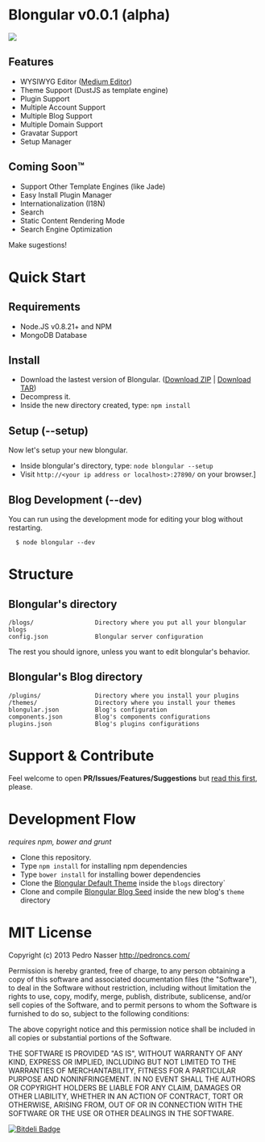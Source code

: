 Blongular v0.0.1 (alpha)
==========================

![](https://dl.dropboxusercontent.com/u/21773527/blongular.png)

## Features
- WYSIWYG Editor ([Medium Editor](https://github.com/daviferreira/medium-editor))
- Theme Support (DustJS as template engine)
- Plugin Support
- Multiple Account Support
- Multiple Blog Support
- Multiple Domain Support
- Gravatar Support
- Setup Manager

## Coming Soon™

- Support Other Template Engines (like Jade)
- Easy Install Plugin Manager
- Internationalization (I18N)
- Search
- Static Content Rendering Mode
- Search Engine Optimization

Make sugestions!

# Quick Start

## Requirements

- Node.JS v0.8.21+ and NPM
- MongoDB Database

## Install

- Download the lastest version of Blongular. ([Download ZIP](https://github.com/blongular/blongular-release/archive/master.zip) | [Download TAR](https://github.com/blongular/blongular-release/archive/master.tar.gz))
- Decompress it.
- Inside the new directory created, type: `npm install`

## Setup (--setup)

Now let's setup your new blongular.

- Inside blongular's directory, type: `node blongular --setup`
- Visit `http://<your ip address or localhost>:27890/` on your browser.]

## Blog Development (--dev) 

You can run using the development mode for editing your blog without restarting.

      $ node blongular --dev

# Structure

## Blongular's directory

```
/blogs/                 Directory where you put all your blongular blogs
config.json             Blongular server configuration
```

The rest you should ignore, unless you want to edit blongular's behavior.

## Blongular's Blog directory
```
/plugins/               Directory where you install your plugins
/themes/                Directory where you install your themes
blongular.json          Blog's configuration
components.json         Blog's components configurations
plugins.json            Blog's plugins configurations
```

# Support & Contribute

Feel welcome to open **PR/Issues/Features/Suggestions** but [read this first](https://github.com/blongular/blongular/blob/master/CONTRIBUTING.md), please.

# Development Flow

*requires npm, bower and grunt*

- Clone this repository.
- Type `npm install` for installing npm dependencies
- Type `bower install` for installing bower dependencies
- Clone the [Blongular Default Theme](http://github.com/blongular/blongular-theme-default) inside the `blogs` directory`
- Clone and compile [Blongular Blog Seed](http://github.com/blongular/blongular-seed) inside the new blog's `theme` directory

# MIT License

Copyright (c) 2013 Pedro Nasser <http://pedroncs.com/>

Permission is hereby granted, free of charge, to any person obtaining a copy
of this software and associated documentation files (the "Software"), to deal
in the Software without restriction, including without limitation the rights
to use, copy, modify, merge, publish, distribute, sublicense, and/or sell
copies of the Software, and to permit persons to whom the Software is
furnished to do so, subject to the following conditions:

The above copyright notice and this permission notice shall be included in
all copies or substantial portions of the Software.

THE SOFTWARE IS PROVIDED "AS IS", WITHOUT WARRANTY OF ANY KIND, EXPRESS OR
IMPLIED, INCLUDING BUT NOT LIMITED TO THE WARRANTIES OF MERCHANTABILITY,
FITNESS FOR A PARTICULAR PURPOSE AND NONINFRINGEMENT. IN NO EVENT SHALL THE
AUTHORS OR COPYRIGHT HOLDERS BE LIABLE FOR ANY CLAIM, DAMAGES OR OTHER
LIABILITY, WHETHER IN AN ACTION OF CONTRACT, TORT OR OTHERWISE, ARISING FROM,
OUT OF OR IN CONNECTION WITH THE SOFTWARE OR THE USE OR OTHER DEALINGS IN
THE SOFTWARE.

[![Bitdeli Badge](https://d2weczhvl823v0.cloudfront.net/blongular/blongular/trend.png)](https://bitdeli.com/free "Bitdeli Badge")

